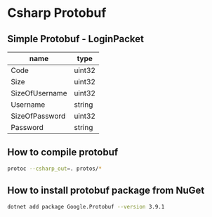 # Csharp Protobuf

## Simple Protobuf - LoginPacket

| name | type |
|---|---|
| Code | uint32
| Size | uint32
| SizeOfUsername | uint32
| Username | string
| SizeOfPassword | uint32
| Password | string

## How to compile protobuf

```sh
protoc --csharp_out=. protos/*
```

## How to install protobuf package from NuGet

```sh
dotnet add package Google.Protobuf --version 3.9.1
```
